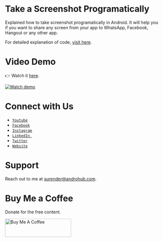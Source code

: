 # Take a Screenshot Programatically
Explained how to take screenshot programatically in Android. It will help you if you want to share any screen from your app to WhatsApp, Facebook, Hangout or any other app.

For detailed explanation of code, [visit here](http://www.androhub.com/take-a-screenshot-programmatically-in-android/).

# Video Demo
👉 Watch it <a href="https://youtu.be/TkUSd-AnIAs">here</a>.
<br>

[![Watch demo](http://i3.ytimg.com/vi/TkUSd-AnIAs/hqdefault.jpg)](https://youtu.be/TkUSd-AnIAs)

# Connect with Us
- <a href="https://www.youtube.com/channel/@Androhub" target="_blank">`Youtube`</a>
- <a href="https://www.facebook.com/androhubtutorial/" target="_blank">`Facebook`</a>
- <a href="https://www.instagram.com/androhub_tutorial" target="_blank">`Instagram`</a>
- <a href="https://www.linkedin.com/in/surender-kumar-681472a8?originalSubdomain=in" target="_blank">`LinkedIn `</a>
- <a href="https://twitter.com/sonusurender0/" target="_blank">`Twitter`</a>
- <a href="http://www.androhub.com/" target="_blank">`Website`</a>

# Support
Reach out to me at surender@androhub.com.

# Buy Me a Coffee
Donate for the free content.

<a href="https://www.buymeacoffee.com/androhub" target="_blank"><img src="https://cdn.buymeacoffee.com/buttons/v2/default-yellow.png" alt="Buy Me A Coffee" style="height: 60px !important;width: 217px !important;" ></a>
